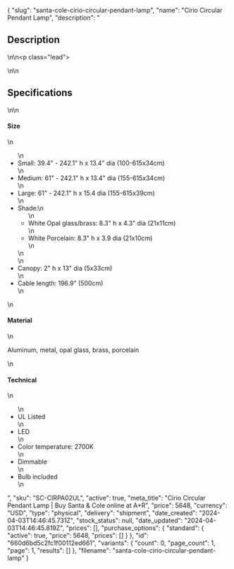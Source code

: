 {
  "slug": "santa-cole-cirio-circular-pendant-lamp",
  "name": "Cirio Circular Pendant Lamp",
  "description": "<h2>Description</h2>\n<!-- split -->\n<p class=\"lead\"> </p>\n<!-- split -->\n<h2>Specifications</h2>\n<!-- split -->\n<h4>Size</h4>\n<ul>\n<li>Small: 39.4\" - 242.1\" h x 13.4\" dia (100-615x34cm)</li>\n<li>Medium: 61\" - 242.1\" h x 13.4\" dia (155-615x34cm)</li>\n<li>Large: 61\" - 242.1\" h x 15.4 dia (155-615x39cm)</li>\n<li>Shade:\n<ul>\n<li>White Opal glass/brass: 8.3\" h x 4.3\" dia (21x11cm)</li>\n<li>White Porcelain: 8.3\" h x 3.9 dia (21x10cm)</li>\n</ul>\n</li>\n<li>Canopy: 2\" h x 13\" dia (5x33cm)</li>\n<li>Cable length: 196.9\" (500cm)</li>\n</ul>\n<h4>Material</h4>\n<p>Aluminum, metal, opal glass, brass, porcelain</p>\n<h4>Technical</h4>\n<ul>\n<li>UL Listed</li>\n<li>LED</li>\n<li>Color temperature: 2700K</li>\n<li>Dimmable</li>\n<li>Bulb included</li>\n</ul>",
  "sku": "SC-CIRPA02UL",
  "active": true,
  "meta_title": "Cirio Circular Pendant Lamp | Buy Santa & Cole online at A+R",
  "price": 5648,
  "currency": "USD",
  "type": "physical",
  "delivery": "shipment",
  "date_created": "2024-04-03T14:46:45.731Z",
  "stock_status": null,
  "date_updated": "2024-04-03T14:46:45.819Z",
  "prices": [],
  "purchase_options": {
    "standard": {
      "active": true,
      "price": 5648,
      "prices": []
    }
  },
  "id": "660d6bd5c2fc1f00112ed661",
  "variants": {
    "count": 0,
    "page_count": 1,
    "page": 1,
    "results": []
  },
  "filename": "santa-cole-cirio-circular-pendant-lamp"
}